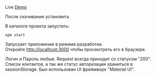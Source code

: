Live [Demo](https://21alex.github.io/21aLeX.github.io-communications/)


После скачивания установить 

В каталоге проекта запустить:

`npm start`

Запускает приложение в режиме разработки.\
Откройте [http://localhost:3000](http://localhost:3000) чтобы просмотреть его в браузере.

Логин и Пароль любые. Request всегда приходит со статусом "200".
Список контактов, а так же статус авторизации храниться в sessionStorage.
Был использован UI фреймворк "Material UI".
